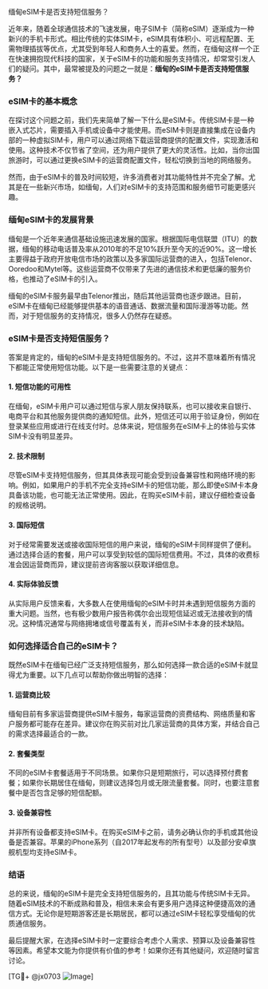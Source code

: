 缅甸eSIM卡是否支持短信服务？

近年来，随着全球通信技术的飞速发展，电子SIM卡（简称eSIM）逐渐成为一种新兴的手机卡形式。相比传统的实体SIM卡，eSIM具有体积小、可远程配置、无需物理插拔等优点，尤其受到年轻人和商务人士的喜爱。然而，在缅甸这样一个正在快速拥抱现代科技的国家，关于eSIM卡的功能和服务支持情况，却常常引发人们的疑问。其中，最常被提及的问题之一就是：**缅甸的eSIM卡是否支持短信服务？**

### eSIM卡的基本概念

在探讨这个问题之前，我们先来简单了解一下什么是eSIM卡。传统SIM卡是一种嵌入式芯片，需要插入手机或设备中才能使用。而eSIM卡则是直接集成在设备内部的一种虚拟SIM卡，用户可以通过网络下载运营商提供的配置文件，实现激活和使用。这种技术不仅节省了空间，还为用户提供了更大的灵活性。比如，当你出国旅游时，可以通过更换eSIM卡的运营商配置文件，轻松切换到当地的网络服务。

然而，由于eSIM卡的普及时间较短，许多消费者对其功能特性并不完全了解。尤其是在一些新兴市场，如缅甸，人们对eSIM卡的支持范围和服务细节可能更感兴趣。

### 缅甸eSIM卡的发展背景

缅甸是一个近年来通信基础设施迅速发展的国家。根据国际电信联盟（ITU）的数据，缅甸的移动电话普及率从2010年的不足10%跃升至今天的近90%。这一增长主要得益于政府开放电信市场的政策以及多家国际运营商的进入，包括Telenor、Ooredoo和Mytel等。这些运营商不仅带来了先进的通信技术和更低廉的服务价格，也推动了eSIM卡的引入。

缅甸的eSIM卡服务最早由Telenor推出，随后其他运营商也逐步跟进。目前，eSIM卡在缅甸已经能够提供基本的语音通话、数据流量和国际漫游等功能。然而，对于短信服务的支持情况，很多人仍然存在疑惑。

### eSIM卡是否支持短信服务？

答案是肯定的，缅甸的eSIM卡是支持短信服务的。不过，这并不意味着所有情况下都能正常使用短信功能。以下是一些需要注意的关键点：

#### 1. 短信功能的可用性
在缅甸，eSIM卡用户可以通过短信与家人朋友保持联系，也可以接收来自银行、电商平台和其他服务提供商的通知短信。此外，短信还可以用于验证身份，例如在登录某些应用或进行在线支付时。总体来说，短信服务在eSIM卡上的体验与实体SIM卡没有明显差异。

#### 2. 技术限制
尽管eSIM卡支持短信服务，但其具体表现可能会受到设备兼容性和网络环境的影响。例如，如果用户的手机不完全支持eSIM卡的短信功能，那么即使eSIM卡本身具备该功能，也可能无法正常使用。因此，在购买eSIM卡前，建议仔细检查设备的规格说明。

#### 3. 国际短信
对于经常需要发送或接收国际短信的用户来说，缅甸的eSIM卡同样提供了便利。通过选择合适的套餐，用户可以享受到较低的国际短信费用。不过，具体的收费标准会因运营商而异，建议提前咨询客服以获取详细信息。

#### 4. 实际体验反馈
从实际用户反馈来看，大多数人在使用缅甸的eSIM卡时并未遇到短信服务方面的重大问题。当然，也有极少数用户报告称偶尔会出现短信延迟或无法接收到的情况。这种情况通常与网络拥堵或信号覆盖有关，而非eSIM卡本身的技术缺陷。

### 如何选择适合自己的eSIM卡？

既然eSIM卡在缅甸已经广泛支持短信服务，那么如何选择一款合适的eSIM卡就显得尤为重要。以下几点可以帮助你做出明智的选择：

#### 1. 运营商比较
缅甸目前有多家运营商提供eSIM卡服务，每家运营商的资费结构、网络质量和客户服务都可能存在差异。建议你在购买前对比几家运营商的具体方案，并结合自己的需求选择最适合的一款。

#### 2. 套餐类型
不同的eSIM卡套餐适用于不同场景。如果你只是短期旅行，可以选择预付费套餐；如果你长期居住在缅甸，则建议选择包月或无限流量套餐。同时，也要注意套餐中是否包含足够的短信配额。

#### 3. 设备兼容性
并非所有设备都支持eSIM卡。在购买eSIM卡之前，请务必确认你的手机或其他设备是否兼容。苹果的iPhone系列（自2017年起发布的所有型号）以及部分安卓旗舰机型均支持eSIM卡。

### 结语

总的来说，缅甸的eSIM卡是完全支持短信服务的，且其功能与传统SIM卡无异。随着eSIM技术的不断成熟和普及，相信未来会有更多用户选择这种便捷高效的通信方式。无论你是短期游客还是长期居民，都可以通过eSIM卡轻松享受缅甸的优质通信服务。

最后提醒大家，在选择eSIM卡时一定要综合考虑个人需求、预算以及设备兼容性等因素。希望本文能为你提供有价值的参考！如果你还有其他疑问，欢迎随时留言讨论。

[TG💪+ @jx0703 ![Image](https://github.com/user-attachments/assets/dbca1d08-cadb-493c-b0ec-ad6f7a83f270)]